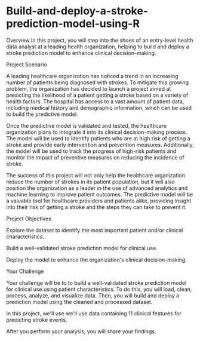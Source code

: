 # Build-and-deploy-a-stroke-prediction-model-using-R

Overview
In this project, you will step into the shoes of an entry-level health data analyst at a leading health organization, helping to build and deploy a stroke prediction model to enhance clinical decision-making. 

Project Scenario

A leading healthcare organization has noticed a trend in an increasing number of patients being diagnosed with strokes. To mitigate this growing problem, the organization has decided to launch a project aimed at predicting the likelihood of a patient getting a stroke based on a variety of health factors. The hospital has access to a vast amount of patient data, including medical history and demographic information, which can be used to build the predictive model.

Once the predictive model is validated and tested, the healthcare organization plans to integrate it into its clinical decision-making process. The model will be used to identify patients who are at high risk of getting a stroke and provide early intervention and prevention measures. Additionally, the model will be used to track the progress of high-risk patients and monitor the impact of preventive measures on reducing the incidence of stroke.

The success of this project will not only help the healthcare organization reduce the number of strokes in its patient population, but it will also position the organization as a leader in the use of advanced analytics and machine learning to improve patient outcomes. The predictive model will be a valuable tool for healthcare providers and patients alike, providing insight into their risk of getting a stroke and the steps they can take to prevent it.   

Project Objectives

Explore the dataset to identify the most important patient and/or clinical characteristics.

Build a well-validated stroke prediction model for clinical use.

Deploy the model to enhance the organization's clinical decision-making.

Your Challenge

Your challenge will be to to build a well-validated stroke prediction model for clinical use using patient characteristics. To do this, you will load, clean, process, analyze, and visualize data. Then, you will build and deploy a prediction model using the cleaned and processed dataset.

In this project, we'll use we'll use data containing 11 clinical features for predicting stroke events.

After you perform your analysis, you will share your findings.

